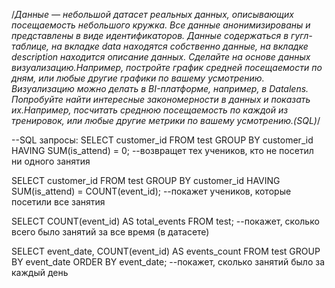 
/*Данные — небольшой датасет реальных данных, описывающих посещаемость небольшого кружка. Все данные анонимизированы и представлены в виде идентификаторов. 
Данные содержаться в гугл-таблице, на вкладке data находятся собственно данные, на вкладке description находится описание данных.
Сделайте на основе данных визуализацию.Например, постройте график средней посещаемости по дням, или любые другие графики по вашему усмотрению. Визуализацию можно делать в BI-платформе, например, в Datalens. Попробуйте найти интересные закономерности в данных и показать их.Например, посчитать среднюю посещаемость по каждой из тренировок, или любые другие метрики по вашему усмотрению.(SQL)*/

--SQL запросы: 
SELECT customer_id
FROM test
GROUP BY customer_id
HAVING SUM(is_attend) = 0; --возвращет тех учеников, кто не посетил ни одного занятия

SELECT customer_id
FROM test
GROUP BY customer_id
HAVING
SUM(is_attend) = COUNT(event_id); --покажет учеников, которые посетили все занятия

SELECT COUNT(event_id) AS total_events
FROM test; --покажет, сколько всего было занятий за все время (в датасете)

SELECT event_date,
COUNT(event_id) AS events_count
FROM test
GROUP BY event_date
ORDER BY event_date; --покажет, сколько занятий было за каждый день
